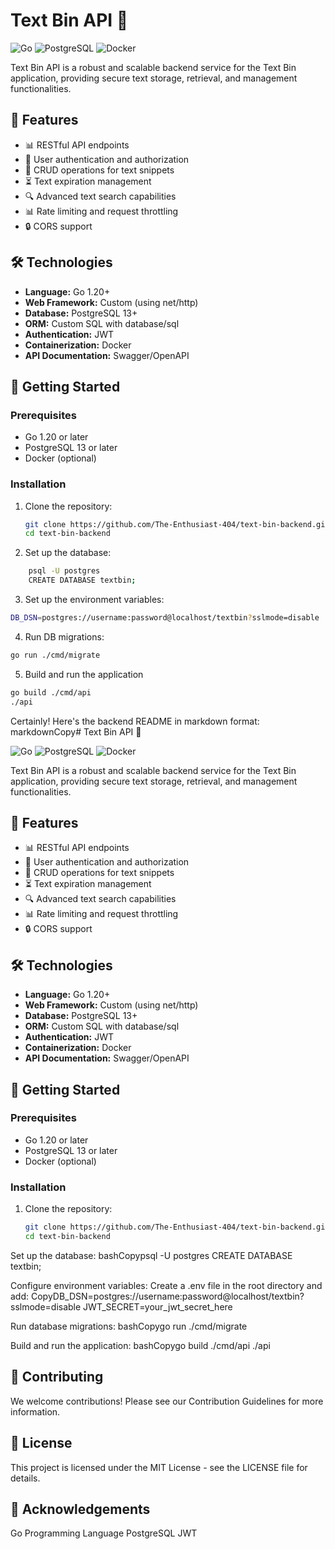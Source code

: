 # Text Bin API 🚀

![Go](https://img.shields.io/badge/Go-1.20+-00ADD8?style=for-the-badge&logo=go)
![PostgreSQL](https://img.shields.io/badge/PostgreSQL-13+-336791?style=for-the-badge&logo=postgresql)
![Docker](https://img.shields.io/badge/Docker-🐳-2496ED?style=for-the-badge&logo=docker)

Text Bin API is a robust and scalable backend service for the Text Bin application, providing secure text storage, retrieval, and management functionalities.

## 🌟 Features

- 📊 RESTful API endpoints
- 🔐 User authentication and authorization
- 📝 CRUD operations for text snippets
- ⏳ Text expiration management
- 🔍 Advanced text search capabilities
- 📊 Rate limiting and request throttling
- 🔒 CORS support

## 🛠️ Technologies

- **Language:** Go 1.20+
- **Web Framework:** Custom (using net/http)
- **Database:** PostgreSQL 13+
- **ORM:** Custom SQL with database/sql
- **Authentication:** JWT
- **Containerization:** Docker
- **API Documentation:** Swagger/OpenAPI

## 🚀 Getting Started

### Prerequisites

- Go 1.20 or later
- PostgreSQL 13 or later
- Docker (optional)

### Installation

1. Clone the repository:
   ```bash
   git clone https://github.com/The-Enthusiast-404/text-bin-backend.git
   cd text-bin-backend
    ```
2. Set up the database:
```bash
    psql -U postgres
    CREATE DATABASE textbin;
```
3. Set up the environment variables:
```bash
DB_DSN=postgres://username:password@localhost/textbin?sslmode=disable
```

4. Run DB migrations:
```bash
go run ./cmd/migrate
```

5. Build and run the application
```bash
go build ./cmd/api
./api
```
Certainly! Here's the backend README in markdown format:
markdownCopy# Text Bin API 🚀

![Go](https://img.shields.io/badge/Go-1.20+-00ADD8?style=for-the-badge&logo=go)
![PostgreSQL](https://img.shields.io/badge/PostgreSQL-13+-336791?style=for-the-badge&logo=postgresql)
![Docker](https://img.shields.io/badge/Docker-🐳-2496ED?style=for-the-badge&logo=docker)

Text Bin API is a robust and scalable backend service for the Text Bin application, providing secure text storage, retrieval, and management functionalities.

## 🌟 Features

- 📊 RESTful API endpoints
- 🔐 User authentication and authorization
- 📝 CRUD operations for text snippets
- ⏳ Text expiration management
- 🔍 Advanced text search capabilities
- 📊 Rate limiting and request throttling
- 🔒 CORS support

## 🛠️ Technologies

- **Language:** Go 1.20+
- **Web Framework:** Custom (using net/http)
- **Database:** PostgreSQL 13+
- **ORM:** Custom SQL with database/sql
- **Authentication:** JWT
- **Containerization:** Docker
- **API Documentation:** Swagger/OpenAPI

## 🚀 Getting Started

### Prerequisites

- Go 1.20 or later
- PostgreSQL 13 or later
- Docker (optional)

### Installation

1. Clone the repository:
   ```bash
   git clone https://github.com/The-Enthusiast-404/text-bin-backend.git
   cd text-bin-backend

Set up the database:
bashCopypsql -U postgres
CREATE DATABASE textbin;

Configure environment variables:
Create a .env file in the root directory and add:
CopyDB_DSN=postgres://username:password@localhost/textbin?sslmode=disable
JWT_SECRET=your_jwt_secret_here

Run database migrations:
bashCopygo run ./cmd/migrate

Build and run the application:
bashCopygo build ./cmd/api
./api




## 🤝 Contributing
We welcome contributions! Please see our Contribution Guidelines for more information.

## 📄 License
This project is licensed under the MIT License - see the LICENSE file for details.

## 🙏 Acknowledgements

Go Programming Language
PostgreSQL
JWT
